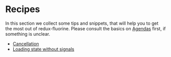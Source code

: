 # Recipes

In this section we collect some tips and snippets, that will help you to get the most
out of redux-fluorine. Please consult the basics on [Agendas](../basics.agendas.md)
first, if something is unclear.

- [Cancellation](cancellation.md)
- [Loading state without signals](loading-state.md)


